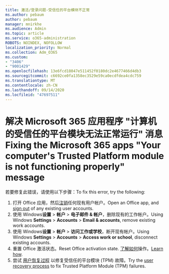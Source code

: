 ```yaml
---
title: 激活/登录问题-受信任的平台模块不正常
ms.author: pebaum
author: pebaum
manager: mnirkhe
ms.audience: Admin
ms.topic: article
ms.service: o365-administration
ROBOTS: NOINDEX, NOFOLLOW
localization_priority: Normal
ms.collection: Adm_O365
ms.custom:
- "3406"
- "9001429"
ms.openlocfilehash: 13e6fcd18047e511452f0180dc2e4677466d4db3
ms.sourcegitcommit: c6692ce0fa1358ec3529e59ca0ecdfdea4cdc759
ms.translationtype: MT
ms.contentlocale: zh-CN
ms.lasthandoff: 09/14/2020
ms.locfileid: "47697511"
---
```

# <a name="fixing-the-microsoft-365-apps-your-computers-trusted-platform-module-is-not-functioning-properly-message"></a><span data-ttu-id="35d34-102">解决 Microsoft 365 应用程序 "计算机的受信任的平台模块无法正常运行" 消息</span><span class="sxs-lookup"><span data-stu-id="35d34-102">Fixing the Microsoft 365 apps "Your computer's Trusted Platform module is not functioning properly" message</span></span>

<span data-ttu-id="35d34-103">若要修复此错误，请使用以下步骤：</span><span class="sxs-lookup"><span data-stu-id="35d34-103">To fix this error, try the following:</span></span>

1. <span data-ttu-id="35d34-104">打开 Office 应用，然后[注销](https://support.office.com/article/5a20dc11-47e9-4b6f-945d-478cb6d92071)任何现有用户帐户。</span><span class="sxs-lookup"><span data-stu-id="35d34-104">Open an Office app, and [sign out](https://support.office.com/article/5a20dc11-47e9-4b6f-945d-478cb6d92071) of any existing user accounts.</span></span>   
2. <span data-ttu-id="35d34-105">使用 Windows**设置**  >  **帐户**  >  **电子邮件 & 帐户**，删除现有的工作帐户。</span><span class="sxs-lookup"><span data-stu-id="35d34-105">Using Windows **Settings** > **Accounts** > **Email & accounts**, remove existing work accounts.</span></span> 
3. <span data-ttu-id="35d34-106">使用 Windows**设置**  >  **帐户**  >  **访问工作或学校**，断开现有帐户。</span><span class="sxs-lookup"><span data-stu-id="35d34-106">Using Windows **Settings** > **Accounts** > **Access work or school**, disconnect existing accounts.</span></span> 
4. <span data-ttu-id="35d34-107">重置 Office 激活状态。</span><span class="sxs-lookup"><span data-stu-id="35d34-107">Reset Office activation state.</span></span> <span data-ttu-id="35d34-108">[了解如何](https://docs.microsoft.com/office365/troubleshoot/activation/reset-office-365-proplus-activation-state
)操作。</span><span class="sxs-lookup"><span data-stu-id="35d34-108">[Learn how](https://docs.microsoft.com/office365/troubleshoot/activation/reset-office-365-proplus-activation-state
).</span></span>
5. <span data-ttu-id="35d34-109">尝试 [用户恢复过程](https://docs.microsoft.com/office365/troubleshoot/administration/connection-issue-when-sign-in-office-2016#symptom-2) 以修复受信任的平台模块 (TPM) 故障。</span><span class="sxs-lookup"><span data-stu-id="35d34-109">Try the [user recovery process](https://docs.microsoft.com/office365/troubleshoot/administration/connection-issue-when-sign-in-office-2016#symptom-2) to fix Trusted Platform Module (TPM) failures.</span></span>